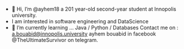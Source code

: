 - 👋 Hi, I’m @ayhem18 a 201 year-old second-year student at Innopolis university.
- I am interested in software engineering and DataScience
- 🌱 I’m currently learning ... Java / Python / Databases 
Contact me on :
a.bouabid@innopolis.university
ayhem bouabid in facebook 
@TheUltimateSurvivor on telegram.


<!---
ayhem18/ayhem18 is a ✨ special ✨ repository because its `README.md` (this file) appears on your GitHub profile.
You can click the Preview link to take a look at your changes.
--->
